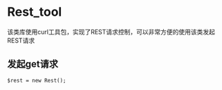 Rest_tool
=========

该类库使用curl工具包，实现了REST请求控制，可以非常方便的使用该类发起REST请求

## 发起get请求

```
$rest = new Rest();

```
